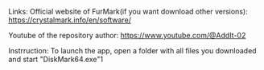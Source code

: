 Links:
Official website of FurMark(if you want download other versions): https://crystalmark.info/en/software/

Youtube of the repository author: https://www.youtube.com/@AddIt-02

Instrruction:
To launch the app, open a folder with all files you downloaded and start "DiskMark64.exe"1
